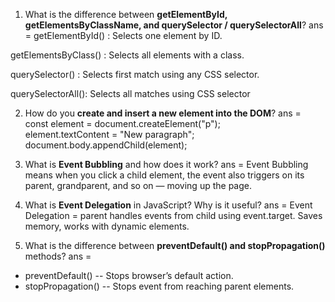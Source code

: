 1. What is the difference between **getElementById, getElementsByClassName, and querySelector / querySelectorAll**?
ans = 
getElementById() : Selects one element by ID. 

getElementsByClass() : Selects all elements with a class.

querySelector() : Selects first match using any CSS selector.


querySelectorAll(): Selects all matches using CSS selector 


2. How do you **create and insert a new element into the DOM**?
ans =  
const element = document.createElement("p");      
element.textContent = "New paragraph";            
document.body.appendChild(element);


3. What is **Event Bubbling** and how does it work?
ans =
Event Bubbling means when you click a child element, the event also triggers on its parent, grandparent, and so on — moving up the page.

4. What is **Event Delegation** in JavaScript? Why is it useful?
ans =
Event Delegation = parent handles events from child using event.target.
Saves memory, works with dynamic elements.

5. What is the difference between **preventDefault() and stopPropagation()** methods?
ans =
- preventDefault() -- Stops browser’s default action.
- stopPropagation() -- Stops event from reaching parent elements.
